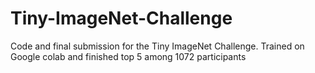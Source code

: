 # Tiny-ImageNet-Challenge
Code and final submission for the Tiny ImageNet Challenge. Trained on Google colab and finished top 5 among 1072 participants
